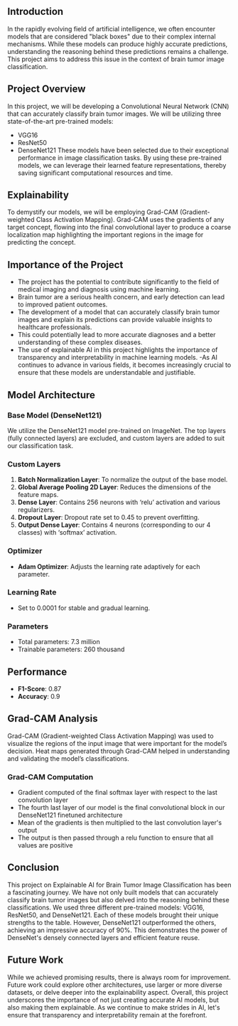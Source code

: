 ## Introduction
In the rapidly evolving field of artificial intelligence, we often encounter models that are considered "black boxes" due to their complex internal mechanisms. While these models can produce highly accurate predictions, understanding the reasoning behind these predictions remains a challenge. This project aims to address this issue in the context of brain tumor image classification.

## Project Overview
In this project, we will be developing a Convolutional Neural Network (CNN) that can accurately classify brain tumor images. We will be utilizing three state-of-the-art pre-trained models:

- VGG16
- ResNet50
- DenseNet121
These models have been selected due to their exceptional performance in image classification tasks. By using these pre-trained models, we can leverage their learned feature representations, thereby saving significant computational resources and time.

## Explainability
To demystify our models, we will be employing Grad-CAM (Gradient-weighted Class Activation Mapping). Grad-CAM uses the gradients of any target concept, flowing into the final convolutional layer to produce a coarse localization map highlighting the important regions in the image for predicting the concept.

## Importance of the Project
- The project has the potential to contribute significantly to the field of medical imaging and diagnosis using machine learning.
- Brain tumor are a serious health concern, and early detection can lead to improved patient outcomes.
- The development of a model that can accurately classify brain tumor images and explain its predictions can provide valuable insights to healthcare professionals.
- This could potentially lead to more accurate diagnoses and a better understanding of these complex diseases.
- The use of explainable AI in this project highlights the importance of transparency and interpretability in machine learning models.
-As AI continues to advance in various fields, it becomes increasingly crucial to ensure that these models are understandable and justifiable.

## Model Architecture

### Base Model (DenseNet121)
We utilize the DenseNet121 model pre-trained on ImageNet. The top layers (fully connected layers) are excluded, and custom layers are added to suit our classification task.

### Custom Layers
1. **Batch Normalization Layer**: To normalize the output of the base model.
2. **Global Average Pooling 2D Layer**: Reduces the dimensions of the feature maps.
3. **Dense Layer**: Contains 256 neurons with ‘relu’ activation and various regularizers.
4. **Dropout Layer**: Dropout rate set to 0.45 to prevent overfitting.
5. **Output Dense Layer**: Contains 4 neurons (corresponding to our 4 classes) with ‘softmax’ activation.

### Optimizer
- **Adam Optimizer**: Adjusts the learning rate adaptively for each parameter.

### Learning Rate
- Set to 0.0001 for stable and gradual learning.

### Parameters
- Total parameters: 7.3 million
- Trainable parameters: 260 thousand

## Performance
- **F1-Score**: 0.87
- **Accuracy**: 0.9

## Grad-CAM Analysis
Grad-CAM (Gradient-weighted Class Activation Mapping) was used to visualize the regions of the input image that were important for the model’s decision. Heat maps generated through Grad-CAM helped in understanding and validating the model’s classifications.

### Grad-CAM Computation
- Gradient computed of the final softmax layer with respect to the last convolution layer
- The fourth last layer of our model is the final convolutional block in our DenseNet121 finetuned architecture
- Mean of the gradients is then multiplied to the last convolution layer's output
- The output is then passed through a relu function to ensure that all values are positive

## Conclusion
This project on Explainable AI for Brain Tumor Image Classification has been a fascinating journey. We have not only built models that can accurately classify brain tumor images but also delved into the reasoning behind these classifications.
We used three different pre-trained models: VGG16, ResNet50, and DenseNet121. Each of these models brought their unique strengths to the table. However, DenseNet121 outperformed the others, achieving an impressive accuracy of 90%. This demonstrates the power of DenseNet's densely connected layers and efficient feature reuse.

## Future Work
While we achieved promising results, there is always room for improvement. Future work could explore other architectures, use larger or more diverse datasets, or delve deeper into the explainability aspect.
Overall, this project underscores the importance of not just creating accurate AI models, but also making them explainable. As we continue to make strides in AI, let's ensure that transparency and interpretability remain at the forefront.
